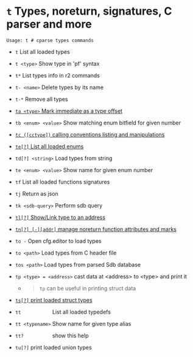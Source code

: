 <!-- TITLE: t -->

#  `t` Types, noreturn, signatures, C parser and more


```
Usage: t # cparse types commands
```


- `t` List all loaded types
- `t <type>` Show type in 'pf' syntax
- `t*` List types info in r2 commands
- `t- <name>` Delete types by its name
- `t-*` Remove all types

- [ `ta <type>` Mark immediate as a type offset](/options/t/ta-type)

- `tb <enum> <value>` Show matching enum bitfield for given number

- [ `tc ([cctype])` calling conventions listing and manipulations](/options/t/tc-cctype)

- [ `te[?]` List all loaded enums](/options/t/te-list)
- `td[?] <string>` Load types from string
- `te <enum> <value>` Show name for given enum number
- `tf` List all loaded functions signatures
- `tj` Return as json
- `tk <sdb-query>` Perform sdb query

- [ `tl[?]` Show/Link type to an address](/options/t/tl-show)

- [ `tn[?] [-][addr]` manage noreturn function attributes and marks](/options/t/tn-addr)

- `to -` Open cfg.editor to load types
- `to <path>` Load types from C header file
- `tos <path>` Load types from parsed Sdb database
- `tp <type> = <address>` cast data at \<address\> to \<type\> and print it
	- > `tp` can be useful in printing struct data

- [ `ts[?]` print loaded struct types](/options/t/ts-print)
- `tt           `  List all loaded typedefs
- `tt <typename>`  Show name for given type alias
- `tt?          `  show this help

- `tu[?]` print loaded union types

<p hidden>t- ta tb tc te td tf tk tl tn to tos tp ts tu tt</p>